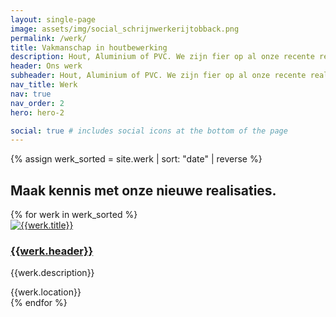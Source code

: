 ```yaml
---
layout: single-page
image: assets/img/social_schrijnwerkerijtobback.png
permalink: /werk/
title: Vakmanschap in houtbewerking
description: Hout, Aluminium of PVC. We zijn fier op al onze recente realisaties.
header: Ons werk
subheader: Hout, Aluminium of PVC. We zijn fier op al onze recente realisaties.
nav_title: Werk
nav: true
nav_order: 2
hero: hero-2

social: true # includes social icons at the bottom of the page
---
```


{% assign werk_sorted = site.werk | sort: "date" | reverse %}

<section id="section-home-overons">
  <div class="container mt-5">
  <div class="row">
      <div class="col-md-12">
        <h2>Maak kennis met onze nieuwe realisaties.</h2>
      </div>
    </div>
    <div class="row">
      {% for werk in werk_sorted %}
        <div class="col-xs-12 col-md-6 col-lg-3 mt-5">
          <div class="card rounded-lg shadow-sm">
            <a href="{{werk.url}}" class="card-link"><img class="card-img-top" src="../{{werk.img_thumb}}" alt="{{werk.title}}"></a>
            <div class="card-body">
              <a href="{{werk.url}}" class="card-link"><h3 class="card-title">{{werk.header}}</h3></a>
              <p class="card-text">{{werk.description}}</p>
              <div><i class="fa-solid fa-location-dot"></i><span class="werk-meta"> {{werk.location}}</span></div>
            </div>
          </div>
        </div>
      {% endfor %}
    </div>
  </div>
</section>
